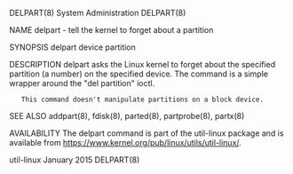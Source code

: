 DELPART(8)                                                                               System Administration                                                                              DELPART(8)

NAME
       delpart - tell the kernel to forget about a partition

SYNOPSIS
       delpart device partition

DESCRIPTION
       delpart asks the Linux kernel to forget about the specified partition (a number) on the specified device.  The command is a simple wrapper around the "del partition" ioctl.

       This command doesn't manipulate partitions on a block device.

SEE ALSO
       addpart(8), fdisk(8), parted(8), partprobe(8), partx(8)

AVAILABILITY
       The delpart command is part of the util-linux package and is available from https://www.kernel.org/pub/linux/utils/util-linux/.

util-linux                                                                                   January 2015                                                                                   DELPART(8)
